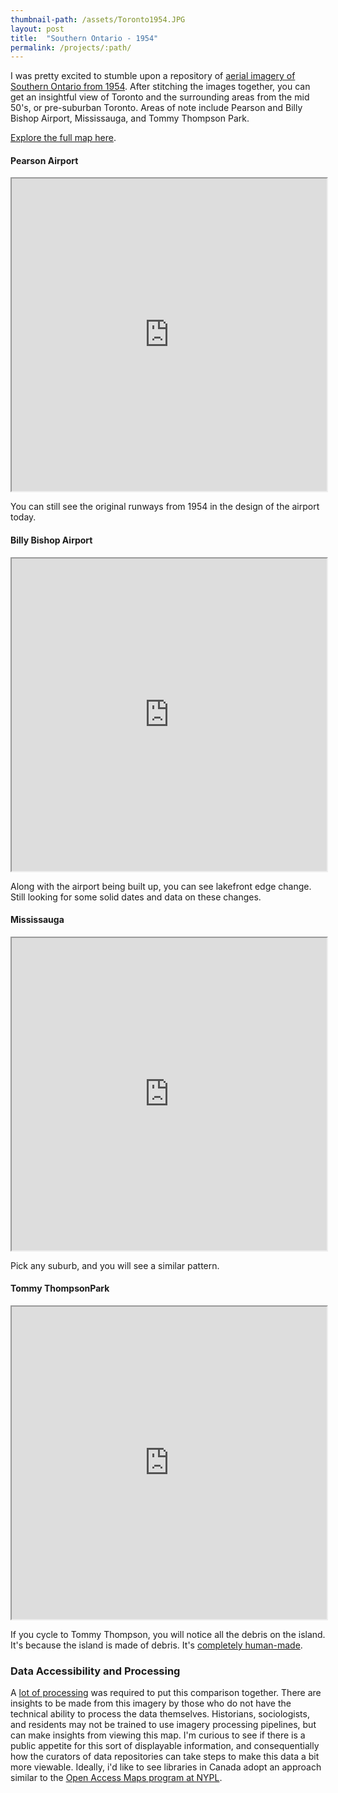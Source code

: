 ```yaml
---
thumbnail-path: /assets/Toronto1954.JPG
layout: post
title:  "Southern Ontario - 1954"
permalink: /projects/:path/
---
```


I was pretty excited to stumble upon a repository of [aerial imagery of Southern Ontario from 1954](http://maps.library.utoronto.ca/data/on/AP_1954/index.html). After stitching the images together, you can get an insightful view of Toronto and the surrounding areas from the mid 50's, or pre-suburban Toronto. Areas of note include Pearson and Billy Bishop Airport, Mississauga, and Tommy Thompson Park.

[Explore the full map here](http://yuriyczoli.com/Toronto1954/).

#### Pearson Airport

<iframe width="100%" height="500" src="http://yuriyczoli.com/Toronto1954/?lat=43.680825&lng=-79.625850&zoom=13&snapshot=false"> </iframe>

You can still see the original runways from 1954 in the design of the airport today.

#### Billy Bishop Airport

<iframe width="100%" height="500" src="http://yuriyczoli.com/Toronto1954/?lat=43.628567&lng=-79.393306&zoom=14&snapshot=false"> </iframe>

Along with the airport being built up, you can see lakefront edge change. Still looking for some solid dates and data on these changes.

#### Mississauga

<iframe width="100%" height="500" src="http://yuriyczoli.com/Toronto1954/?lat=43.591886&lng=-79.640365&zoom=14&snapshot=false"> </iframe>

Pick any suburb, and you will see a similar pattern.

#### Tommy ThompsonPark

<iframe width="100%" height="500" src="http://yuriyczoli.com/Toronto1954/?lat=43.628236&lng=-79.328863&zoom=13&snapshot=false"> </iframe>

If you cycle to Tommy Thompson, you will notice all the debris on the island. It's because the island is made of debris. It's [completely human-made](http://tommythompsonpark.ca/home/history.dot).

### Data Accessibility and Processing

A [lot of processing](https://gist.github.com/YKCzoli/7804815c490daf3f3803fa8da0e66a3b) was required to put this comparison together. There are insights to be made from this imagery by those who do not have the technical ability to process the data themselves. Historians, sociologists, and residents may not be trained to use imagery processing pipelines, but can make insights from viewing this map. I'm curious to see if there is a public appetite for this sort of displayable information, and consequentially how the curators of data repositories can take steps to make this data a bit more viewable. Ideally, i'd like to see libraries in Canada adopt an approach similar to the [Open Access Maps program at NYPL](https://www.nypl.org/blog/2014/03/28/open-access-maps).
